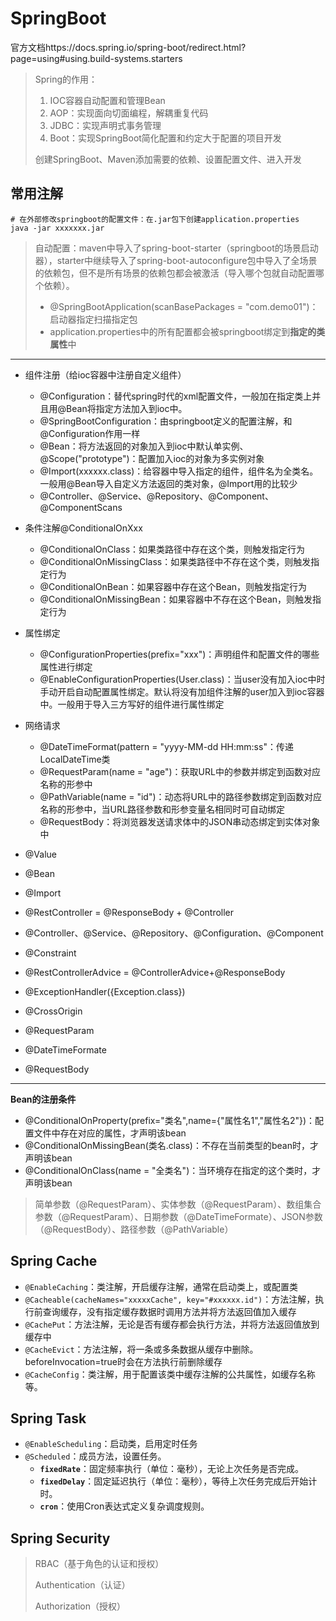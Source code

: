 # SpringBoot

官方文档https://docs.spring.io/spring-boot/redirect.html?page=using#using.build-systems.starters

> Spring的作用：
>
> 1. IOC容器自动配置和管理Bean
> 2. AOP：实现面向切面编程，解耦重复代码
> 3. JDBC：实现声明式事务管理
> 4. Boot：实现SpringBoot简化配置和约定大于配置的项目开发
>
> 创建SpringBoot、Maven添加需要的依赖、设置配置文件、进入开发

## 常用注解

```shell
# 在外部修改springboot的配置文件：在.jar包下创建application.properties
java -jar xxxxxxx.jar
```

> 自动配置：maven中导入了spring-boot-starter（springboot的场景启动器），starter中继续导入了spring-boot-autoconfigure包中导入了全场景的依赖包，但不是所有场景的依赖包都会被激活（导入哪个包就自动配置哪个依赖）。
>
> * @SpringBootApplication(scanBasePackages = "com.demo01")：启动器指定扫描指定包
> * application.properties中的所有配置都会被springboot绑定到**指定的类属性**中

---

* 组件注册（给ioc容器中注册自定义组件）
  * @Configuration：替代spring时代的xml配置文件，一般加在指定类上并且用@Bean将指定方法加入到ioc中。
  * @SpringBootConfiguration：由springboot定义的配置注解，和@Configuration作用一样
  * @Bean：将方法返回的对象加入到ioc中默认单实例、@Scope("prototype")：配置加入ioc的对象为多实例对象
  * @Import(xxxxxx.class)：给容器中导入指定的组件，组件名为全类名。一般用@Bean导入自定义方法返回的类对象，@Import用的比较少
  * @Controller、@Service、@Repository、@Component、@ComponentScans
* 条件注解@ConditionalOnXxx
  * @ConditionalOnClass：如果类路径中存在这个类，则触发指定行为
  * @ConditionalOnMissingClass：如果类路径中不存在这个类，则触发指定行为
  * @ConditionalOnBean：如果容器中存在这个Bean，则触发指定行为
  * @ConditionalOnMissingBean：如果容器中不存在这个Bean，则触发指定行为
* 属性绑定
  * @ConfigurationProperties(prefix="xxx")：声明组件和配置文件的哪些属性进行绑定
  * @EnableConfigurationProperties(User.class)：当user没有加入ioc中时手动开启自动配置属性绑定。默认将没有加组件注解的user加入到ioc容器中。一般用于导入三方写好的组件进行属性绑定
* 网络请求
  * @DateTimeFormat(pattern = "yyyy-MM-dd HH:mm:ss"：传递LocalDateTime类
  * @RequestParam(name = "age")：获取URL中的参数并绑定到函数对应名称的形参中
  * @PathVariable(name = "id")：动态将URL中的路径参数绑定到函数对应名称的形参中，当URL路径参数和形参变量名相同时可自动绑定
  * @RequestBody：将浏览器发送请求体中的JSON串动态绑定到实体对象中

* @Value
* @Bean
* @Import
* @RestController = @ResponseBody + @Controller
* @Controller、@Service、@Repository、@Configuration、@Component
* @Constraint
* @RestControllerAdvice = @ControllerAdvice+@ResponseBody
* @ExceptionHandler({Exception.class})
* @CrossOrigin
* @RequestParam
* @DateTimeFormate
* @RequestBody

---

**Bean的注册条件**

* @ConditionalOnProperty(prefix="类名",name={"属性名1","属性名2"})：配置文件中存在对应的属性，才声明该bean
* @ConditionalOnMissingBean(类名.class)：不存在当前类型的bean时，才声明该bean
* @ConditionalOnClass(name = "全类名")：当环境存在指定的这个类时，才声明该bean


> 简单参数（@RequestParam）、实体参数（@RequestParam）、数组集合参数（@RequestParam）、日期参数（@DateTimeFormate）、JSON参数（@RequestBody）、路径参数（@PathVariable）

## Spring Cache

* `@EnableCaching`：类注解，开启缓存注解，通常在启动类上，或配置类
* `@Cacheable(cacheNames="xxxxxCache", key="#xxxxxx.id")`：方法注解，执行前查询缓存，没有指定缓存数据时调用方法并将方法返回值加入缓存
* `@CachePut`：方法注解，无论是否有缓存都会执行方法，并将方法返回值放到缓存中
* `@CacheEvict`：方法注解，将一条或多条数据从缓存中删除。beforeInvocation=true时会在方法执行前删除缓存
* `@CacheConfig`：类注解，用于配置该类中缓存注解的公共属性，如缓存名称等。

## Spring Task

* `@EnableScheduling`：启动类，启用定时任务
* `@Scheduled`：成员方法，设置任务。
  * **`fixedRate`**：固定频率执行（单位：毫秒），无论上次任务是否完成。
  * **`fixedDelay`**：固定延迟执行（单位：毫秒），等待上次任务完成后开始计时。
  * **`cron`**：使用Cron表达式定义复杂调度规则。

## Spring Security

> RBAC（基于角色的认证和授权）
>
> Authentication（认证）
>
> Authorization（授权）


